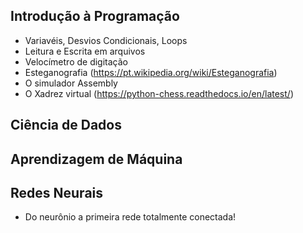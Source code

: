 ## Introdução à Programação

- Variavéis, Desvios Condicionais, Loops
- Leitura e Escrita em arquivos
- Velocímetro de digitação
- Esteganografia (https://pt.wikipedia.org/wiki/Esteganografia)
- O simulador Assembly
- O Xadrez virtual (https://python-chess.readthedocs.io/en/latest/)

## Ciência de Dados


## Aprendizagem de Máquina


## Redes Neurais

- Do neurônio a primeira rede totalmente conectada! 
